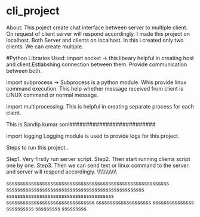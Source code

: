 # cli_project

About: This poject create chat interface between server to multiple client. On request of client server will respond accordingly. I made this project on localhost. Both Server and clients on localhost. In this i created only two clients. We can create multiple.

#Python Libraries Used:
import socket ->
    this libeary helpful in creating host  and client.Estlabshing connection between them. Provide communication between both.

import subprocess ->
    Subprocess is a python module. Whis provide linux command execution. This help whether message received from client is LINUX command or normal message.
    
import multiprocessing.
  This is helpful in creating separate process for each client.

This is Sandip kumar soni##########################

import logging
  Logging module is used to provide logs for this project.
  
Steps to run this project..

Step1. Very firstly run server script.
Step2. Then start running clients script one by one. 
Step3. Then we can send text or linux command to the server. and server will respond accordingly.
\\\\\\\\\\\\\\\\\\\\\\\

sssssssssssssssssssssssssssssssssssssssssssssssssssssssssss
ssssssssssssssssssssssssssssssssssssssssssssssssss
sssssssssssssssssssssssssssssssssssssss
ssssssssssssssssssssssssssssssss
ssssssssssssssssssss
sssssssssssssss
ssssssssss
sssssssss
sssssssss
